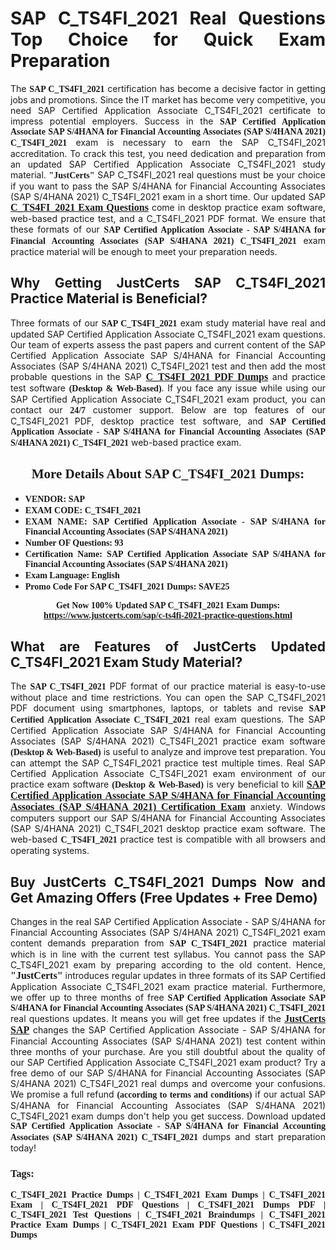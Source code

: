 <h1 style="text-align: justify;"><strong>SAP C_TS4FI_2021 Real Questions Top Choice for Quick Exam Preparation</strong></h1>

<p style="text-align: justify;">The <span style="font-family:Georgia,serif;"><strong>SAP C_TS4FI_2021</strong></span> certification has become a decisive factor in getting jobs and promotions. Since the IT market has become very competitive, you need SAP Certified Application Associate C_TS4FI_2021 certificate to impress potential employers. Success in the <span style="font-family:Georgia,serif;"><strong>SAP Certified Application Associate SAP S/4HANA for Financial Accounting Associates (SAP S/4HANA 2021) C_TS4FI_2021</strong></span> exam is necessary to earn the SAP C_TS4FI_2021 accreditation. To crack this test, you need dedication and preparation from an updated SAP Certified Application Associate C_TS4FI_2021 study material. <span style="font-size:14px;"><span style="font-family:Georgia,serif;"><strong>"JustCerts"</strong></span></span> SAP C_TS4FI_2021 real questions must be your choice if you want to pass the SAP S/4HANA for Financial Accounting Associates (SAP S/4HANA 2021) C_TS4FI_2021 exam in a short time. Our updated SAP <a href="https://www.justcerts.com/sap/c-ts4fi-2021-practice-questions.html"><span style="font-size:16px;"><span style="font-family:Georgia,serif;"><strong>C_TS4FI_2021 Exam Questions</strong></span></span></a> come in desktop practice exam software, web-based practice test, and a C_TS4FI_2021 PDF format. We ensure that these formats of our <span style="font-family:Georgia,serif;"><strong>SAP Certified Application Associate - SAP S/4HANA for Financial Accounting Associates (SAP S/4HANA 2021) C_TS4FI_2021</strong></span> exam practice material will be enough to meet your preparation needs.</p>

<h2 style="text-align: justify;"><strong>Why Getting JustCerts SAP C_TS4FI_2021 Practice Material is Beneficial?</strong></h2>

<p style="text-align: justify;">Three formats of our <span style="font-family:Georgia,serif;"><strong>SAP C_TS4FI_2021</strong></span> exam study material have real and updated SAP Certified Application Associate C_TS4FI_2021 exam questions. Our team of experts assess the past papers and current content of the SAP Certified Application Associate SAP S/4HANA for Financial Accounting Associates (SAP S/4HANA 2021) C_TS4FI_2021 test and then add the most probable questions in the SAP <a href="https://www.justcerts.com/sap/c-ts4fi-2021-practice-questions.html"><span style="font-size:16px;"><span style="font-family:Georgia,serif;"><strong>C_TS4FI_2021 PDF Dumps</strong></span></span></a> and practice test software <span style="font-family:Georgia,serif;"><strong>(Desktop & Web-Based)</strong></span>. If you face any issue while using our SAP Certified Application Associate C_TS4FI_2021 exam product, you can contact our <span style="font-family:Georgia,serif;"><strong>24/7</strong></span> customer support. Below are top features of our C_TS4FI_2021 PDF, desktop practice test software, and <span style="font-family:Georgia,serif;"><strong>SAP Certified Application Associate - SAP S/4HANA for Financial Accounting Associates (SAP S/4HANA 2021) C_TS4FI_2021</strong></span> web-based practice exam.</p>

<h2 style="text-align: center;"><strong><span style="font-family:Georgia,serif;">More Details About SAP C_TS4FI_2021 Dumps:</span></strong></h2>

<ul>
	<li style="text-align: justify;"><span style="font-size:14px;"><span style="font-family:Georgia,serif;"><strong>VENDOR: SAP</strong></span></span></li>
	<li style="text-align: justify;"><span style="font-size:14px;"><span style="font-family:Georgia,serif;"><strong>EXAM CODE: C_TS4FI_2021</strong></span></span></li>
	<li style="text-align: justify;"><span style="font-size:14px;"><span style="font-family:Georgia,serif;"><strong>EXAM NAME: SAP Certified Application Associate - SAP S/4HANA for Financial Accounting Associates (SAP S/4HANA 2021)</strong></span></span></li>
	<li style="text-align: justify;"><span style="font-size:14px;"><span style="font-family:Georgia,serif;"><strong>Number OF Questions: 93</strong></span></span></li>
	<li style="text-align: justify;"><span style="font-size:14px;"><span style="font-family:Georgia,serif;"><strong>Certification Name: SAP Certified Application Associate SAP S/4HANA for Financial Accounting Associates (SAP S/4HANA 2021)</strong></span></span></li>
	<li style="text-align: justify;"><span style="font-size:14px;"><span style="font-family:Georgia,serif;"><strong>Exam Language: English</strong></span></span></li>
	<li style="text-align: justify;"><span style="font-size:14px;"><span style="font-family:Georgia,serif;"><strong>Promo Code For SAP C_TS4FI_2021 Dumps: SAVE25</strong></span></span></li>
</ul>

<p style="text-align: center;"><strong><span style="font-family:Georgia,serif;"><span style="font-size:14px;">Get Now 100% Updated SAP C_TS4FI_2021 Exam Dumps:</span> <a href="https://www.justcerts.com/sap/c-ts4fi-2021-practice-questions.html">https://www.justcerts.com/sap/c-ts4fi-2021-practice-questions.html</a></span></strong></p>

<h2 style="text-align: justify;"><strong>What are Features of JustCerts Updated C_TS4FI_2021 Exam Study Material?</strong></h2>

<p style="text-align: justify;">The <span style="font-family:Georgia,serif;"><strong>SAP C_TS4FI_2021</strong></span> PDF format of our practice material is easy-to-use without place and time restrictions. You can open the SAP C_TS4FI_2021 PDF document using smartphones, laptops, or tablets and revise <span style="font-family:Georgia,serif;"><strong>SAP Certified Application Associate C_TS4FI_2021</strong></span> real exam questions. The SAP Certified Application Associate SAP S/4HANA for Financial Accounting Associates (SAP S/4HANA 2021) C_TS4FI_2021 practice exam software <span style="font-family:Georgia,serif;"><strong>(Desktop & Web-Based)</strong></span> is useful to analyze and improve test preparation. You can attempt the SAP C_TS4FI_2021 practice test multiple times. Real SAP Certified Application Associate C_TS4FI_2021 exam environment of our practice exam software <span style="font-family:Georgia,serif;"><strong>(Desktop & Web-Based)</strong></span> is very beneficial to kill <a href="https://www.justcerts.com/sap/sap-certified-application-associate-certification-exams.html"><span style="font-size:16px;"><span style="font-family:Georgia,serif;"><strong>SAP Certified Application Associate SAP S/4HANA for Financial Accounting Associates (SAP S/4HANA 2021) Certification Exam</strong></span></span></a> anxiety. Windows computers support our SAP S/4HANA for Financial Accounting Associates (SAP S/4HANA 2021) C_TS4FI_2021 desktop practice exam software. The web-based <span style="font-family:Georgia,serif;"><strong>C_TS4FI_2021 </strong></span> practice test is compatible with all browsers and operating systems.</p>

<h2 style="text-align: justify;"><strong>Buy JustCerts C_TS4FI_2021 Dumps Now and Get Amazing Offers (Free Updates + Free Demo)</strong></h2>

<p style="text-align: justify;">Changes in the real SAP Certified Application Associate - SAP S/4HANA for Financial Accounting Associates (SAP S/4HANA 2021) C_TS4FI_2021 exam content demands preparation from <span style="font-family:Georgia,serif;"><strong>SAP C_TS4FI_2021</strong></span> practice material which is in line with the current test syllabus. You cannot pass the SAP C_TS4FI_2021 exam by preparing according to the old content. Hence, <span style="font-size:16px;"><span style="font-family:Georgia,serif;"><strong>"JustCerts"</strong></span></span> introduces regular updates in three formats of its SAP Certified Application Associate C_TS4FI_2021 exam practice material. Furthermore, we offer up to three months of free <span style="font-family:Georgia,serif;"><strong>SAP Certified Application Associate SAP S/4HANA for Financial Accounting Associates (SAP S/4HANA 2021) C_TS4FI_2021 </strong></span>real questions updates. It means you will get free updates if the <a href="https://www.justcerts.com/sap-certification-exams.html"><span style="font-size:16px;"><span style="font-family:Georgia,serif;"><strong>JustCerts SAP</strong></span></span></a> changes the SAP Certified Application Associate - SAP S/4HANA for Financial Accounting Associates (SAP S/4HANA 2021) test content within three months of your purchase. Are you still doubtful about the quality of our SAP Certified Application Associate C_TS4FI_2021 exam product? Try a free demo of our SAP S/4HANA for Financial Accounting Associates (SAP S/4HANA 2021) C_TS4FI_2021 real dumps and overcome your confusions. We promise a full refund <span style="font-family:Georgia,serif;"><strong>(according to terms and conditions)</strong></span> if our actual SAP S/4HANA for Financial Accounting Associates (SAP S/4HANA 2021) C_TS4FI_2021 exam dumps don't help you get success. Download updated <span style="font-family:Georgia,serif;"><strong>SAP Certified Application Associate - SAP S/4HANA for Financial Accounting Associates (SAP S/4HANA 2021) C_TS4FI_2021</strong></span> dumps and start preparation today!</p>

<h3 style="text-align: justify;"><span style="font-family:Georgia,serif;"><strong>Tags:</strong></span></h3>

<p style="text-align: justify;"><span style="font-family:Georgia,serif;"><strong>C_TS4FI_2021 Practice Dumps | C_TS4FI_2021 Exam Dumps | C_TS4FI_2021 Exam | C_TS4FI_2021 PDF Questions | C_TS4FI_2021 Dumps PDF | C_TS4FI_2021 Test Questions | C_TS4FI_2021 Braindumps | C_TS4FI_2021 Practice Exam Dumps | C_TS4FI_2021 Exam PDF Questions | C_TS4FI_2021 Dumps</strong></span></p>
